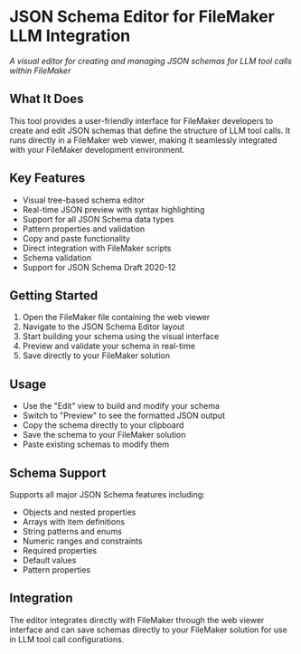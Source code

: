 # JSON Schema Editor for FileMaker LLM Integration

*A visual editor for creating and managing JSON schemas for LLM tool calls within FileMaker*

## What It Does
This tool provides a user-friendly interface for FileMaker developers to create and edit JSON schemas that define the structure of LLM tool calls. It runs directly in a FileMaker web viewer, making it seamlessly integrated with your FileMaker development environment.

## Key Features
- Visual tree-based schema editor
- Real-time JSON preview with syntax highlighting
- Support for all JSON Schema data types
- Pattern properties and validation
- Copy and paste functionality
- Direct integration with FileMaker scripts
- Schema validation
- Support for JSON Schema Draft 2020-12

## Getting Started
1. Open the FileMaker file containing the web viewer
2. Navigate to the JSON Schema Editor layout
3. Start building your schema using the visual interface
4. Preview and validate your schema in real-time
5. Save directly to your FileMaker solution

## Usage
- Use the "Edit" view to build and modify your schema
- Switch to "Preview" to see the formatted JSON output
- Copy the schema directly to your clipboard
- Save the schema to your FileMaker solution
- Paste existing schemas to modify them

## Schema Support
Supports all major JSON Schema features including:
- Objects and nested properties
- Arrays with item definitions
- String patterns and enums
- Numeric ranges and constraints
- Required properties
- Default values
- Pattern properties

## Integration
The editor integrates directly with FileMaker through the web viewer interface and can save schemas directly to your FileMaker solution for use in LLM tool call configurations.
